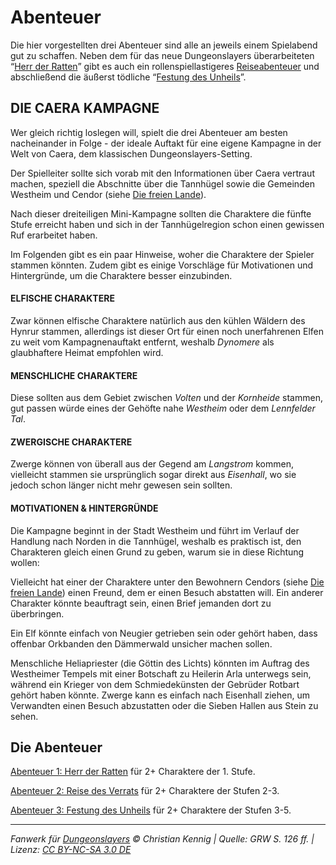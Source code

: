 # Abenteuer

Die hier vorgestellten drei Abenteuer sind alle an jeweils einem Spielabend gut zu schaffen. Neben dem für das neue Dungeonslayers überarbeiteten “[Herr der Ratten](abenteuer-herr-der-ratten.md)” gibt es auch ein rollenspiellastigeres [Reiseabenteuer](abenteuer-reise-des-verrats.md) und abschließend die äußerst tödliche “[Festung des Unheils](abenteuer-festung-des-unheils.md)”.

## DIE CAERA KAMPAGNE

Wer gleich richtig loslegen will, spielt die drei Abenteuer am besten nacheinander in Folge - der ideale Auftakt für eine eigene Kampagne in der Welt von Caera, dem klassischen Dungeonslayers-Setting.

Der Spielleiter sollte sich vorab mit den Informationen über Caera vertraut machen, speziell die Abschnitte über die Tannhügel sowie die Gemeinden Westheim und Cendor (siehe [Die freien Lande](caera.md#die-freien-lande)).

Nach dieser dreiteiligen Mini-Kampagne sollten die Charaktere die fünfte Stufe erreicht haben und sich in der Tannhügelregion schon einen gewissen Ruf erarbeitet haben.

Im Folgenden gibt es ein paar Hinweise, woher die Charaktere der Spieler stammen könnten. Zudem gibt es einige Vorschläge für Motivationen und Hintergründe, um die Charaktere besser einzubinden.

#### ELFISCHE CHARAKTERE

Zwar können elfische Charaktere natürlich aus den kühlen Wäldern des Hynrur stammen, allerdings ist dieser Ort für einen noch unerfahrenen Elfen zu weit vom Kampagnenauftakt entfernt, weshalb _Dynomere_ als glaubhaftere Heimat empfohlen wird.

#### MENSCHLICHE CHARAKTERE

Diese sollten aus dem Gebiet zwischen _Volten_ und der _Kornheide_ stammen, gut passen würde eines der Gehöfte nahe _Westheim_ oder dem _Lennfelder Tal_.

#### ZWERGISCHE CHARAKTERE

Zwerge können von überall aus der Gegend am _Langstrom_ kommen, vielleicht stammen sie ursprünglich sogar direkt aus _Eisenhall_, wo sie jedoch schon länger nicht mehr gewesen sein sollten.

#### MOTIVATIONEN & HINTERGRÜNDE

Die Kampagne beginnt in der Stadt Westheim und führt im Verlauf der Handlung nach Norden in die Tannhügel, weshalb es praktisch ist, den Charakteren gleich einen Grund zu geben, warum sie in diese Richtung wollen:

Vielleicht hat einer der Charaktere unter den Bewohnern Cendors (siehe [Die freien Lande](caera.md#cendor)) einen Freund, dem er einen Besuch abstatten will. Ein anderer Charakter könnte beauftragt sein, einen Brief jemanden dort zu
überbringen.

Ein Elf könnte einfach von Neugier getrieben sein oder gehört haben, dass offenbar Orkbanden den Dämmerwald unsicher machen sollen.

Menschliche Heliapriester (die Göttin des Lichts) könnten im Auftrag des Westheimer Tempels mit einer Botschaft zu Heilerin Arla unterwegs sein, während ein Krieger von dem Schmiedekünsten der Gebrüder Rotbart gehört haben könnte. Zwerge kann es einfach nach Eisenhall ziehen, um Verwandten einen Besuch abzustatten oder die Sieben Hallen aus Stein zu sehen.

## Die Abenteuer

[Abenteuer 1: Herr der Ratten](abenteuer-herr-der-ratten.md) für 2+ Charaktere der 1. Stufe.

[Abenteuer 2: Reise des Verrats](abenteuer-reise-des-verrats.md) für 2+ Charaktere der Stufen 2-3.

[Abenteuer 3: Festung des Unheils](abenteuer-festung-des-unheils.md) für 2+ Charaktere der Stufen 3-5.

---

_Fanwerk für [Dungeonslayers](https://www.dungeonslayers.net/) © Christian Kennig | Quelle: GRW S. 126 ff. | Lizenz: [CC BY-NC-SA 3.0 DE](https://creativecommons.org/licenses/by-nc-sa/3.0/de/)_
